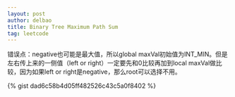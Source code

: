 ```yaml
---
layout: post
author: delbao
title: Binary Tree Maximum Path Sum
tag: leetcode
---
```


错误点：negative也可能是最大值，所以global maxVal初始值为INT_MIN。但是左右传上来的一侧值（left or right）一定要先和0比较再加到local maxVal做比较，因为如果left or right是negative，那么root可以选择不用。
 
 {% gist dad6c58b4d05ff482526c43c5a0f8402 %}
